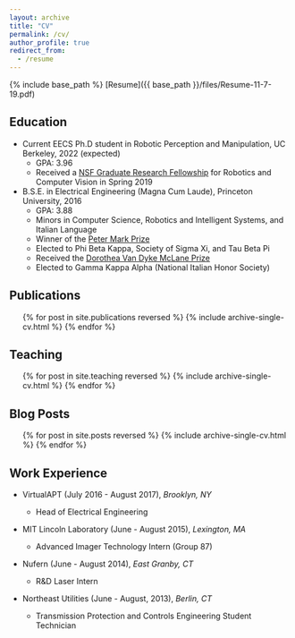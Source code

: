 ```yaml
---
layout: archive
title: "CV"
permalink: /cv/
author_profile: true
redirect_from:
  - /resume
---
```


{% include base_path %}
[Resume]({{ base_path }}/files/Resume-11-7-19.pdf)

Education
------
* Current EECS Ph.D student in Robotic Perception and Manipulation, UC Berkeley, 2022 (expected)
  * GPA: 3.96
  * Received a [NSF Graduate Research Fellowship](https://www.nsfgrfp.org/general_resources/about) for Robotics and Computer Vision in Spring 2019 
* B.S.E. in Electrical Engineering (Magna Cum Laude), Princeton University, 2016
  * GPA: 3.88
  * Minors in Computer Science, Robotics and Intelligent Systems, and Italian Language
  * Winner of the [Peter Mark Prize](http://ee.princeton.edu/news/department-presents-class-2016-awards)
  * Elected to Phi Beta Kappa, Society of Sigma Xi, and Tau Beta Pi
  * Received the [Dorothea Van Dyke McLane Prize](https://fit.princeton.edu/undergraduate/departmental-prizes)
  * Elected to Gamma Kappa Alpha (National Italian Honor Society)

Publications
------
  <ul>{% for post in site.publications reversed %}
    {% include archive-single-cv.html %}
  {% endfor %}</ul>

Teaching
------
  <ul>{% for post in site.teaching reversed %}
    {% include archive-single-cv.html %}
  {% endfor %}</ul>

Blog Posts
------
  <ul>{% for post in site.posts reversed %}
    {% include archive-single-cv.html %}
  {% endfor %}</ul>

Work Experience
------
* VirtualAPT (July 2016 - August 2017), _Brooklyn, NY_
  * Head of Electrical Engineering

* MIT Lincoln Laboratory (June - August 2015), _Lexington, MA_
  * Advanced Imager Technology Intern (Group 87)

* Nufern (June - August 2014), _East Granby, CT_
  * R&D Laser Intern

* Northeast Utilities (June - August, 2013), _Berlin, CT_
  * Transmission Protection and Controls Engineering Student Technician
